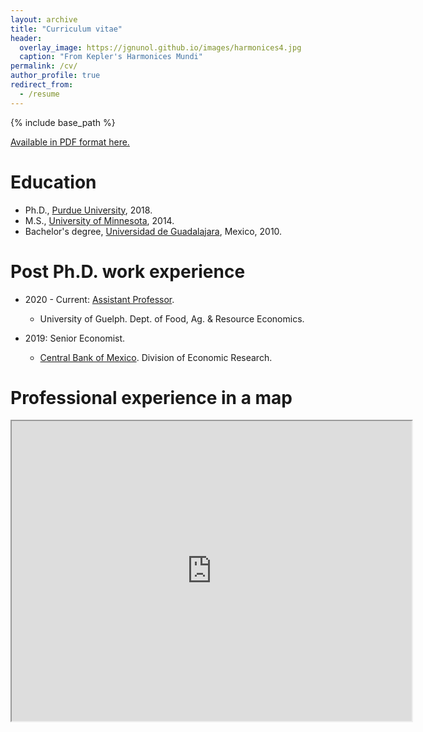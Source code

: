 ```yaml
---
layout: archive
title: "Curriculum vitae"
header:
  overlay_image: https://jgnunol.github.io/images/harmonices4.jpg
  caption: "From Kepler's Harmonices Mundi"
permalink: /cv/
author_profile: true
redirect_from:
  - /resume
---
```


{% include base_path %}

[Available in PDF format here.](https://jgnunol.github.io/files/CV.pdf)

Education
======
* Ph.D., [Purdue University](https://www.purdue.edu/), 2018.
* M.S., [University of Minnesota](https://twin-cities.umn.edu/), 2014.
* Bachelor's degree, [Universidad de Guadalajara](http://www.cucea.udg.mx/), Mexico, 2010.

Post Ph.D. work experience
======
* 2020 - Current: [Assistant Professor](https://www.uoguelph.ca/oac/news/new-food-industry-economics-and-management-prof).
  * University of Guelph. Dept. of Food, Ag. & Resource Economics.

* 2019: Senior Economist.
  * [Central Bank of Mexico](https://www.banxico.org.mx/indexen.html). Division of Economic Research.


Professional experience in a map
======

<iframe src="https://www.google.com/maps/d/embed?mid=1IuP01EtoMZPZ8oU_-3-BB82Amfax-oKc" width="640" height="480"></iframe>
